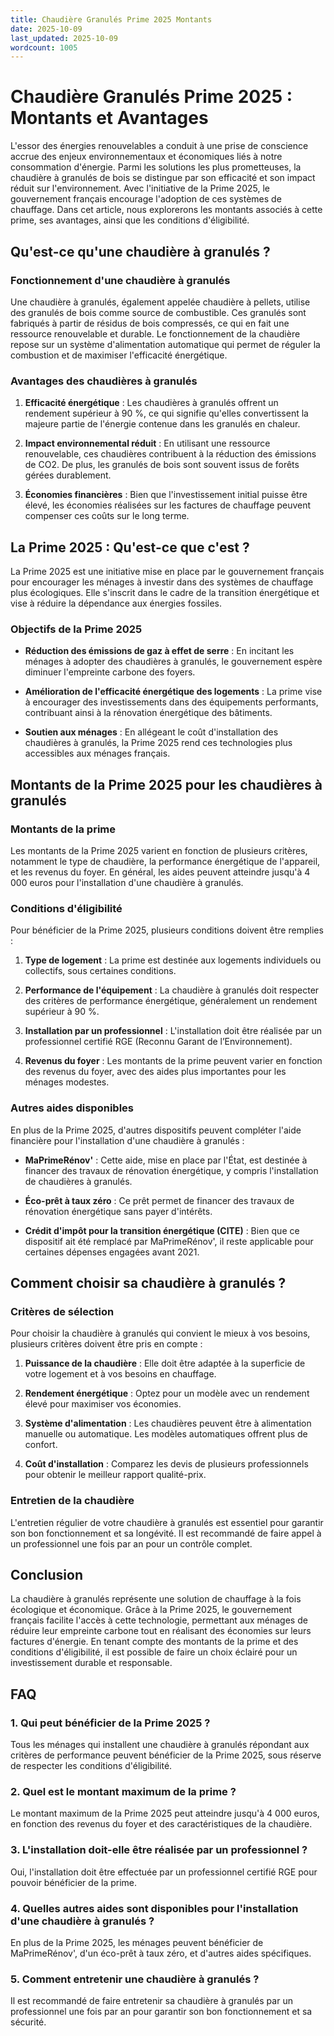 ```yaml
---
title: Chaudière Granulés Prime 2025 Montants
date: 2025-10-09
last_updated: 2025-10-09
wordcount: 1005
---
```


# Chaudière Granulés Prime 2025 : Montants et Avantages

L'essor des énergies renouvelables a conduit à une prise de conscience accrue des enjeux environnementaux et économiques liés à notre consommation d'énergie. Parmi les solutions les plus prometteuses, la chaudière à granulés de bois se distingue par son efficacité et son impact réduit sur l'environnement. Avec l'initiative de la Prime 2025, le gouvernement français encourage l'adoption de ces systèmes de chauffage. Dans cet article, nous explorerons les montants associés à cette prime, ses avantages, ainsi que les conditions d'éligibilité.

## Qu'est-ce qu'une chaudière à granulés ?

### Fonctionnement d'une chaudière à granulés

Une chaudière à granulés, également appelée chaudière à pellets, utilise des granulés de bois comme source de combustible. Ces granulés sont fabriqués à partir de résidus de bois compressés, ce qui en fait une ressource renouvelable et durable. Le fonctionnement de la chaudière repose sur un système d'alimentation automatique qui permet de réguler la combustion et de maximiser l'efficacité énergétique.

### Avantages des chaudières à granulés

1. **Efficacité énergétique** : Les chaudières à granulés offrent un rendement supérieur à 90 %, ce qui signifie qu'elles convertissent la majeure partie de l'énergie contenue dans les granulés en chaleur.
  
2. **Impact environnemental réduit** : En utilisant une ressource renouvelable, ces chaudières contribuent à la réduction des émissions de CO2. De plus, les granulés de bois sont souvent issus de forêts gérées durablement.

3. **Économies financières** : Bien que l'investissement initial puisse être élevé, les économies réalisées sur les factures de chauffage peuvent compenser ces coûts sur le long terme.

## La Prime 2025 : Qu'est-ce que c'est ?

La Prime 2025 est une initiative mise en place par le gouvernement français pour encourager les ménages à investir dans des systèmes de chauffage plus écologiques. Elle s'inscrit dans le cadre de la transition énergétique et vise à réduire la dépendance aux énergies fossiles.

### Objectifs de la Prime 2025

- **Réduction des émissions de gaz à effet de serre** : En incitant les ménages à adopter des chaudières à granulés, le gouvernement espère diminuer l'empreinte carbone des foyers.
  
- **Amélioration de l'efficacité énergétique des logements** : La prime vise à encourager des investissements dans des équipements performants, contribuant ainsi à la rénovation énergétique des bâtiments.

- **Soutien aux ménages** : En allégeant le coût d'installation des chaudières à granulés, la Prime 2025 rend ces technologies plus accessibles aux ménages français.

## Montants de la Prime 2025 pour les chaudières à granulés

### Montants de la prime

Les montants de la Prime 2025 varient en fonction de plusieurs critères, notamment le type de chaudière, la performance énergétique de l'appareil, et les revenus du foyer. En général, les aides peuvent atteindre jusqu'à 4 000 euros pour l'installation d'une chaudière à granulés.

### Conditions d'éligibilité

Pour bénéficier de la Prime 2025, plusieurs conditions doivent être remplies :

1. **Type de logement** : La prime est destinée aux logements individuels ou collectifs, sous certaines conditions.

2. **Performance de l'équipement** : La chaudière à granulés doit respecter des critères de performance énergétique, généralement un rendement supérieur à 90 %.

3. **Installation par un professionnel** : L'installation doit être réalisée par un professionnel certifié RGE (Reconnu Garant de l’Environnement).

4. **Revenus du foyer** : Les montants de la prime peuvent varier en fonction des revenus du foyer, avec des aides plus importantes pour les ménages modestes.

### Autres aides disponibles

En plus de la Prime 2025, d'autres dispositifs peuvent compléter l'aide financière pour l'installation d'une chaudière à granulés :

- **MaPrimeRénov'** : Cette aide, mise en place par l'État, est destinée à financer des travaux de rénovation énergétique, y compris l'installation de chaudières à granulés.

- **Éco-prêt à taux zéro** : Ce prêt permet de financer des travaux de rénovation énergétique sans payer d'intérêts.

- **Crédit d'impôt pour la transition énergétique (CITE)** : Bien que ce dispositif ait été remplacé par MaPrimeRénov', il reste applicable pour certaines dépenses engagées avant 2021.

## Comment choisir sa chaudière à granulés ?

### Critères de sélection

Pour choisir la chaudière à granulés qui convient le mieux à vos besoins, plusieurs critères doivent être pris en compte :

1. **Puissance de la chaudière** : Elle doit être adaptée à la superficie de votre logement et à vos besoins en chauffage.

2. **Rendement énergétique** : Optez pour un modèle avec un rendement élevé pour maximiser vos économies.

3. **Système d'alimentation** : Les chaudières peuvent être à alimentation manuelle ou automatique. Les modèles automatiques offrent plus de confort.

4. **Coût d'installation** : Comparez les devis de plusieurs professionnels pour obtenir le meilleur rapport qualité-prix.

### Entretien de la chaudière

L'entretien régulier de votre chaudière à granulés est essentiel pour garantir son bon fonctionnement et sa longévité. Il est recommandé de faire appel à un professionnel une fois par an pour un contrôle complet.

## Conclusion

La chaudière à granulés représente une solution de chauffage à la fois écologique et économique. Grâce à la Prime 2025, le gouvernement français facilite l'accès à cette technologie, permettant aux ménages de réduire leur empreinte carbone tout en réalisant des économies sur leurs factures d'énergie. En tenant compte des montants de la prime et des conditions d'éligibilité, il est possible de faire un choix éclairé pour un investissement durable et responsable.

## FAQ

### 1. Qui peut bénéficier de la Prime 2025 ?

Tous les ménages qui installent une chaudière à granulés répondant aux critères de performance peuvent bénéficier de la Prime 2025, sous réserve de respecter les conditions d'éligibilité.

### 2. Quel est le montant maximum de la prime ?

Le montant maximum de la Prime 2025 peut atteindre jusqu'à 4 000 euros, en fonction des revenus du foyer et des caractéristiques de la chaudière.

### 3. L'installation doit-elle être réalisée par un professionnel ?

Oui, l'installation doit être effectuée par un professionnel certifié RGE pour pouvoir bénéficier de la prime.

### 4. Quelles autres aides sont disponibles pour l'installation d'une chaudière à granulés ?

En plus de la Prime 2025, les ménages peuvent bénéficier de MaPrimeRénov', d'un éco-prêt à taux zéro, et d'autres aides spécifiques.

### 5. Comment entretenir une chaudière à granulés ?

Il est recommandé de faire entretenir sa chaudière à granulés par un professionnel une fois par an pour garantir son bon fonctionnement et sa sécurité.